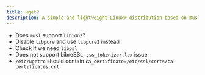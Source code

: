 ```yaml
---
title: wget2
description: A simple and lightweight Linux® distribution based on musl libc and toybox
---
```


- Does `musl` support `libidn2`?
- Disable `libpcre` and use `libpcre2` instead
- Check if we need `libpsl`
- Does not support LibreSSL; `css_tokenizer.lex` issue
- `/etc/wgetrc` should contain `ca_certificate=/etc/ssl/certs/ca-certificates.crt`
